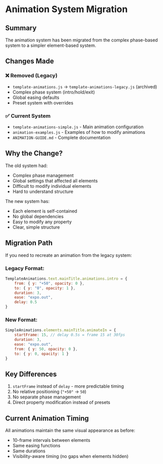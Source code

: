 # Animation System Migration

## Summary
The animation system has been migrated from the complex phase-based system to a simpler element-based system.

## Changes Made

### ❌ **Removed (Legacy)**
- `template-animations.js` → `template-animations-legacy.js` (archived)
- Complex phase system (intro/hold/exit)
- Global easing defaults
- Preset system with overrides

### ✅ **Current System**
- `template-animations-simple.js` - Main animation configuration
- `animation-examples.js` - Examples of how to modify animations
- `ANIMATION-GUIDE.md` - Complete documentation

## Why the Change?

The old system had:
- Complex phase management
- Global settings that affected all elements
- Difficult to modify individual elements
- Hard to understand structure

The new system has:
- Each element is self-contained
- No global dependencies
- Easy to modify any property
- Clear, simple structure

## Migration Path

If you need to recreate an animation from the legacy system:

### Legacy Format:
```javascript
TemplateAnimations.text.mainTitle.animations.intro = {
    from: { y: "+50", opacity: 0 },
    to: { y: "0", opacity: 1 },
    duration: 3,
    ease: "expo.out",
    delay: 0.5
}
```

### New Format:
```javascript
SimpleAnimations.elements.mainTitle.animateIn = {
    startFrame: 15, // delay 0.5s = frame 15 at 30fps
    duration: 3,
    ease: "expo.out",
    from: { y: 50, opacity: 0 },
    to: { y: 0, opacity: 1 }
}
```

## Key Differences
1. `startFrame` instead of `delay` - more predictable timing
2. No relative positioning (`"+50"` → `50`)
3. No separate phase management
4. Direct property modification instead of presets

## Current Animation Timing
All animations maintain the same visual appearance as before:
- 10-frame intervals between elements
- Same easing functions
- Same durations
- Visibility-aware timing (no gaps when elements hidden)